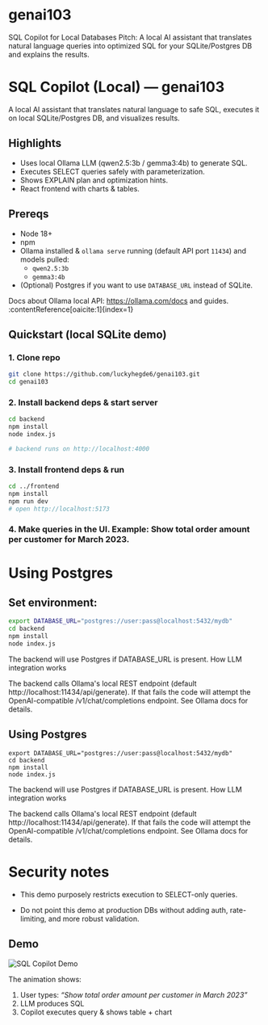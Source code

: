 # genai103
SQL Copilot for Local Databases  Pitch: A local AI assistant that translates natural language queries into optimized SQL for your SQLite/Postgres DB and explains the results.


# SQL Copilot (Local) — genai103

A local AI assistant that translates natural language to safe SQL, executes it on local SQLite/Postgres DB, and visualizes results.

## Highlights
- Uses local Ollama LLM (qwen2.5:3b / gemma3:4b) to generate SQL.
- Executes SELECT queries safely with parameterization.
- Shows EXPLAIN plan and optimization hints.
- React frontend with charts & tables.

## Prereqs
- Node 18+
- npm
- Ollama installed & `ollama serve` running (default API port `11434`) and models pulled:
  - `qwen2.5:3b`
  - `gemma3:4b`
- (Optional) Postgres if you want to use `DATABASE_URL` instead of SQLite.

Docs about Ollama local API: https://ollama.com/docs and guides. :contentReference[oaicite:1]{index=1}

## Quickstart (local SQLite demo)
### 1. Clone repo
```bash
git clone https://github.com/luckyhegde6/genai103.git
cd genai103
```
### 2. Install backend deps & start server
```bash
cd backend
npm install
node index.js

# backend runs on http://localhost:4000
```

### 3. Install frontend deps & run

```bash
cd ../frontend
npm install
npm run dev
# open http://localhost:5173
```

### 4. Make queries in the UI. Example: Show total order amount per customer for March 2023.

# Using Postgres

## Set environment:

```bash
export DATABASE_URL="postgres://user:pass@localhost:5432/mydb"
cd backend
npm install
node index.js
```

The backend will use Postgres if DATABASE_URL is present.
How LLM integration works

The backend calls Ollama's local REST endpoint (default http://localhost:11434/api/generate). If that fails the code will attempt the OpenAI-compatible /v1/chat/completions endpoint. See Ollama docs for details.
## Using Postgres
```
export DATABASE_URL="postgres://user:pass@localhost:5432/mydb"
cd backend
npm install
node index.js
```

The backend will use Postgres if DATABASE_URL is present.
How LLM integration works

The backend calls Ollama's local REST endpoint (default http://localhost:11434/api/generate). If that fails the code will attempt the OpenAI-compatible /v1/chat/completions endpoint. See Ollama docs for details.

# Security notes

  -  This demo purposely restricts execution to SELECT-only queries.

   - Do not point this demo at production DBs without adding auth, rate-limiting, and more robust validation.

   ## Demo

![SQL Copilot Demo](docs/demo.gif)

The animation shows:
1. User types: *“Show total order amount per customer in March 2023”*  
2. LLM produces SQL  
3. Copilot executes query & shows table + chart